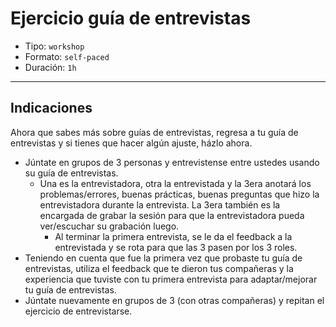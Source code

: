 # Ejercicio guía de entrevistas

- Tipo: `workshop`
- Formato: `self-paced`
- Duración: `1h`

***

## Indicaciones

Ahora que sabes más sobre guías de entrevistas, regresa a tu guía de entrevistas
y si tienes que hacer algún ajuste, házlo ahora.

- Júntate en grupos de 3 personas y entrevistense entre ustedes usando su guía
  de entrevistas.
  - Una es la entrevistadora, otra la entrevistada y la 3era anotará los
    problemas/errores, buenas prácticas, buenas preguntas que hizo la
    entrevistadora durante la entrevista. La 3era también es la encargada de
    grabar la sesión para que la entrevistadora pueda ver/escuchar su grabación
    luego.
    - Al terminar la primera entrevista, se le da el feedback a la entrevistada
      y se rota para que las 3 pasen por los 3 roles.
- Teniendo en cuenta que fue la primera vez que probaste tu guía de entrevistas,
  utiliza el feedback que te dieron tus compañeras y la experiencia que tuviste
  con tu primera entrevista para adaptar/mejorar tu guía de entrevistas.
- Júntate nuevamente en grupos de 3 (con otras compañeras) y repitan el
  ejercicio de entrevistarse.